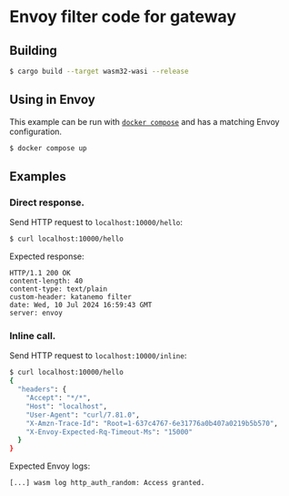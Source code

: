 # Envoy filter code for gateway

## Building

```sh
$ cargo build --target wasm32-wasi --release
```

## Using in Envoy

This example can be run with [`docker compose`](https://docs.docker.com/compose/install/)
and has a matching Envoy configuration.

```sh
$ docker compose up
```

## Examples

### Direct response.

Send HTTP request to `localhost:10000/hello`:

```sh
$ curl localhost:10000/hello
```

Expected response:

```console
HTTP/1.1 200 OK
content-length: 40
content-type: text/plain
custom-header: katanemo filter
date: Wed, 10 Jul 2024 16:59:43 GMT
server: envoy
```

### Inline call.

Send HTTP request to `localhost:10000/inline`:

```sh
$ curl localhost:10000/hello
{
  "headers": {
    "Accept": "*/*",
    "Host": "localhost",
    "User-Agent": "curl/7.81.0",
    "X-Amzn-Trace-Id": "Root=1-637c4767-6e31776a0b407a0219b5b570",
    "X-Envoy-Expected-Rq-Timeout-Ms": "15000"
  }
}
```

Expected Envoy logs:

```console
[...] wasm log http_auth_random: Access granted.
```
